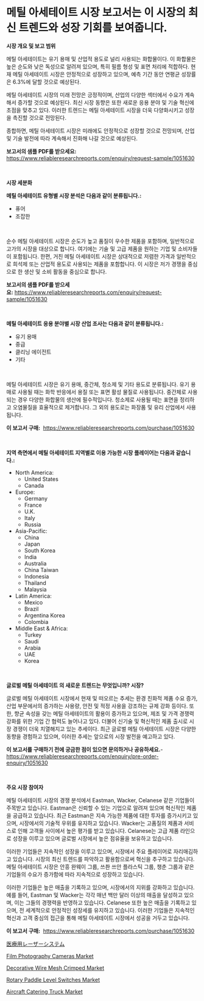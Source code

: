 <p><h1>메틸 아세테이트 시장 보고서는 이 시장의 최신 트렌드와 성장 기회를 보여줍니다.</h1></p><p><strong>시장 개요 및 보고 범위</strong></p>
<p><p>메틸 아세테이트는 유기 용매 및 산업적 용도로 널리 사용되는 화합물이다. 이 화합물은 높은 순도와 낮은 독성으로 알려져 있으며, 특히 필름 형성 및 표면 처리에 적합하다. 현재 메틸 아세테이트 시장은 안정적으로 성장하고 있으며, 예측 기간 동안 연평균 성장률은 6.3%에 달할 것으로 예상된다. </p><p>메틸 아세테이트 시장의 미래 전망은 긍정적이며, 산업의 다양한 섹터에서 수요가 계속해서 증가할 것으로 예상된다. 최신 시장 동향은 또한 새로운 응용 분야 및 기술 혁신에 초점을 맞추고 있다. 이러한 트렌드는 메틸 아세테이트 시장을 더욱 다양화시키고 성장을 촉진할 것으로 전망된다.</p><p>종합하면, 메틸 아세테이트 시장은 미래에도 안정적으로 성장할 것으로 전망되며, 산업 및 기술 발전에 따라 계속해서 진화해 나갈 것으로 예상된다.</p></p>
<p><strong>보고서의 샘플 PDF를 받으세요:</strong> <a href="https://www.reliableresearchreports.com/enquiry/request-sample/1051630">https://www.reliableresearchreports.com/enquiry/request-sample/1051630</a></p>
<p>&nbsp;</p>
<p><strong>시장 세분화</strong></p>
<p><strong>메틸 아세테이트 유형별 시장 분석은 다음과 같이 분류됩니다.:</strong></p>
<p><ul><li>퓨어</li><li>조잡한</li></ul></p>
<p>&nbsp;</p>
<p><p>순수 메틸 아세테이트 시장은 순도가 높고 품질이 우수한 제품을 포함하며, 일반적으로 고가의 시장을 대상으로 합니다. 여기에는 기술 및 고급 제품을 원하는 기업 및 소비자들이 포함됩니다. 한편, 거친 메틸 아세테이트 시장은 상대적으로 저렴한 가격과 일반적으로 희석제 또는 산업적 용도로 사용되는 제품을 포함합니다. 이 시장은 저가 경쟁을 중심으로 한 생산 및 소비 활동을 중심으로 합니다.</p></p>
<p><strong>보고서의 샘플 PDF를 받으세요:</strong>&nbsp;<a href="https://www.reliableresearchreports.com/enquiry/request-sample/1051630">https://www.reliableresearchreports.com/enquiry/request-sample/1051630</a></p>
<p>&nbsp;</p>
<p><strong> 메틸 아세테이트 응용 분야별 시장 산업 조사는 다음과 같이 분류됩니다.:</strong></p>
<p><ul><li>유기 용매</li><li>중급</li><li>클리닝 에이전트</li><li>기타</li></ul></p>
<p>&nbsp;</p>
<p><p>메틸 아세테이트 시장은 유기 용매, 중간체, 청소제 및 기타 용도로 분류됩니다. 유기 용매로 사용될 때는 화학 반응에서 용질 또는 표면 활성 물질로 사용됩니다. 중간체로 사용되는 경우 다양한 화합물의 생산에 필수적입니다. 청소제로 사용될 때는 표면을 정리하고 오염물질을 효율적으로 제거합니다. 그 외의 용도로는 화장품 및 유리 산업에서 사용됩니다.</p></p>
<p><strong>이 보고서 구매:</strong>&nbsp; <a href="https://www.reliableresearchreports.com/purchase/1051630">https://www.reliableresearchreports.com/purchase/1051630</a></p>
<p>&nbsp;</p>
<p><strong>지역 측면에서 메틸 아세테이트 지역별로 이용 가능한 시장 플레이어는 다음과 같습니다.:</strong></p>
<p><ul>
    <li>
        North America:
        <ul>
            <li>United States</li>
            <li>Canada</li>
        </ul>
    </li>
    <li>
        Europe:
        <ul>
            <li>Germany</li>
            <li>France</li>
            <li>U.K.</li>
            <li>Italy</li>
            <li>Russia</li>
        </ul>
    </li>
    <li>
        Asia-Pacific:
        <ul>
            <li>China</li>
            <li>Japan</li>
            <li>South Korea</li>
            <li>India</li>
            <li>Australia</li>
            <li>China Taiwan</li>
            <li>Indonesia</li>
            <li>Thailand</li>
            <li>Malaysia</li>
        </ul>
    </li>
    <li>
        Latin America:
        <ul>
            <li>Mexico</li>
            <li>Brazil</li>
            <li>Argentina Korea</li>
            <li>Colombia</li>
        </ul>
    </li>
    <li>
        Middle East & Africa:
        <ul>
            <li>Turkey</li>
            <li>Saudi</li>
            <li>Arabia</li>
            <li>UAE</li>
            <li>Korea</li>
        </ul>
    </li>
    </ul></p>
<p>&nbsp;</p>
<p><strong>글로벌 메틸 아세테이트 의 새로운 트렌드는 무엇입니까? 시장?</strong></p>
<p><p>글로벌 메틸 아세테이트 시장에서 현재 및 떠오르는 추세는 환경 친화적 제품 수요 증가, 산업 부문에서의 증가하는 사용량, 안전 및 적정 사용을 강조하는 규제 강화 등이다. 또한, 향균 속성을 갖는 메틸 아세테이트의 활용이 증가하고 있으며, 제조 및 가격 경쟁력 강화를 위한 기업 간 협력도 늘어나고 있다. 더불어 신기술 및 혁신적인 제품 출시로 시장 경쟁이 더욱 치열해지고 있는 추세이다. 최근 글로벌 메틸 아세테이트 시장은 다양한 동향을 경험하고 있으며, 이러한 추세는 앞으로의 시장 발전을 예고하고 있다.</p></p>
<p><strong>이 보고서를 구매하기 전에 궁금한 점이 있으면 문의하거나 공유하세요.</strong>- <a href="https://www.reliableresearchreports.com/enquiry/pre-order-enquiry/1051630">https://www.reliableresearchreports.com/enquiry/pre-order-enquiry/1051630</a></p>
<p>&nbsp;</p>
<p><strong>주요 시장 참여자</strong></p>
<p><p>메틸 아세테이트 시장의 경쟁 분석에서 Eastman, Wacker, Celanese 같은 기업들이 주목받고 있습니다. Eastman은 신뢰할 수 있는 기업으로 알려져 있으며 혁신적인 제품을 공급하고 있습니다. 최근 Eastman은 지속 가능한 제품에 대한 투자를 증가시키고 있으며, 시장에서의 기술적 우위를 유지하고 있습니다. Wacker는 고품질의 제품과 서비스로 인해 고객들 사이에서 높은 평가를 받고 있습니다. Celanese는 고급 제품 라인으로 성장을 이루고 있으며 글로벌 시장에서 높은 점유율을 보유하고 있습니다.</p><p>이러한 기업들은 지속적인 성장을 이루고 있으며, 시장에서 주요 플레이어로 자리매김하고 있습니다. 시장의 최신 트렌드를 파악하고 활용함으로써 혁신을 추구하고 있습니다. 메틸 아세테이트 시장은 안흥 완웨이 그룹, 쓰촨 쓰안 플라스틱 그룹, 챙춘 그룹과 같은 기업들의 수요가 증가함에 따라 지속적으로 성장하고 있습니다.</p><p>이러한 기업들은 높은 매출을 기록하고 있으며, 시장에서의 지위를 강화하고 있습니다. 예를 들어, Eastman 및 Wacker는 각각 매년 백만 달러 이상의 매출을 달성하고 있으며, 이는 그들의 경쟁력을 반영하고 있습니다. Celanese 또한 높은 매출을 기록하고 있으며, 전 세계적으로 안정적인 성장세를 유지하고 있습니다. 이러한 기업들은 지속적인 혁신과 고객 중심의 접근을 통해 메틸 아세테이트 시장에서 성공을 거두고 있습니다.</p></p>
<p><strong>이 보고서 구매:</strong>&nbsp;&nbsp;<a href="https://www.reliableresearchreports.com/purchase/1051630">https://www.reliableresearchreports.com/purchase/1051630</a></p>
<p><p><a href="https://github.com/jkjreqjscoxx7/Market-Research-Report-List-1/blob/main/4798185188406.md">医療用レーザーシステム</a></p><p><a href="https://view.publitas.com/reportprime-1/film-photography-cameras-market-size-2023-2030-global-industrial-analysis-key-geographical-regions-market-share-top-key-players-product-types-and-forecast-research-report/">Film Photography Cameras Market</a></p><p><a href="https://automatic-knee-4c7.notion.site/Decorative-Wire-Mesh-Crimped-Market-Size-Share-Trends-Analysis-Report-By-Application-Regional-Ou-0c7774ffec124c7a8e3763f31c257acc">Decorative Wire Mesh Crimped Market</a></p><p><a href="https://issuu.com/reportprime-2/docs/rotary-paddle-level-switches-market-size-2030.pptx">Rotary Paddle Level Switches Market</a></p><p><a href="https://github.com/yoshih12/Market-Research-Report-List-2/blob/main/aircraft-catering-truck-market.md">Aircraft Catering Truck Market</a></p></p>
